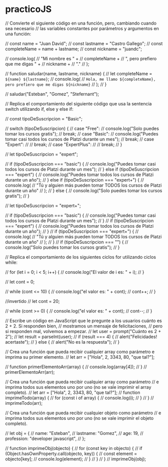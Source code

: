 # practicoJS

// Convierte el siguiente código en una función, pero, cambiando cuando sea necesario
//  las variables constantes por parámetros y argumentos en una función:

// const name = "Juan David";
// const lastname = "Castro Gallego";
// const completeName = name + lastname;
// const nickname = "juandc";

// console.log(
//   "Mi nombre es " +
//     completeName +
//     ", pero prefiero que me digas " +
//     nickname +
//     "."
// );

// function saludar(name, lastname, nickname) {
//   let completeName = `${name} ${lastname}`;
//   console.log(
//     `Hola, me llamo ${completeName}, pero prefiero que me digas ${nickname}`
//   );
// }

// saludar("Esteban", "Gomez", "Stefernant");

// Replica el comportamiento del siguiente código que usa la sentencia switch utilizando if, else y else if:

// const tipoDeSuscripcion = "Basic";

// switch (tipoDeSuscripcion) {
//    case "Free":
//        console.log("Solo puedes tomar los cursos gratis");
//        break;
//    case "Basic":
//        console.log("Puedes tomar casi todos los cursos de Platzi durante un mes");
//        break;
//    case "Expert":
//
//        break;
//    case "ExpertPlus":
//
//        break;
// }

// let tipoDeSuscripcion = "expert";

// if (tipoDeSuscripcion === "basic") {
//   console.log("Puedes tomar casi todos los cursos de Platzi durante un mes");
// } else if (tipoDeSuscripcion === "expert") {
//   console.log("Puedes tomar todos los cursos de Platzi durante un año");
// } else if (tipoDeSuscripcion === "expert+") {
//   console.log(
//     "Tú y alguien más pueden tomar TODOS los cursos de Platzi durante un año"
//   );
// } else {
//   console.log("Solo puedes tomar los cursos gratis");
// }

// let tipoDeSuscripcion = "expert+";

// if (tipoDeSuscripcion === "basic") {
//   console.log("Puedes tomar casi todos los cursos de Platzi durante un mes");
// }
// if (tipoDeSuscripcion === "expert") {
//   console.log("Puedes tomar todos los cursos de Platzi durante un año");
// }
// if (tipoDeSuscripcion === "expert+") {
//   console.log(
//     "Tú y alguien más pueden tomar TODOS los cursos de Platzi durante un año"
//   );
// }
// if (tipoDeSuscripcion === "") {
//   console.log("Solo puedes tomar los cursos gratis");
// }

// Replica el comportamiento de los siguientes ciclos for utilizando ciclos while:

// for (let i = 0; i < 5; i++) {
//     console.log("El valor de i es: " + i);
// }

// let cont = 0;

// while (cont <= 10) {
//   console.log("el valor es: " + cont);
//   cont++;
// }

//invertido
// let cont = 20;

// while (cont >= 0) {
//   console.log("el valor es: " + cont);
//   cont--;
// }

// Escribe un código en JavaScript que le pregunte a los usuarios cuánto es 2 + 2. Si responden bien,
// mostramos un mensaje de felicitaciones,
// pero si responden mal, volvemos a empezar.
// let user = prompt("Cuánto es 2 + 2");
// let result = parseInt(user);
// if (result === 4) {
//   alert("Felicidades! acertaste");
// } else {
//   alert("No es la respuesta");
// }

// Crea una función que pueda recibir cualquier array como parámetro e imprima su primer elemento.
// let arr = ["Hola", 2, 3343, 80, "que tal?"];

// function primerElementoArr(array) {
//   console.log(array[4]);
// }
// primerElementoArr(arr);

// Crea una función que pueda recibir cualquier array como parámetro
// e imprima todos sus elementos uno por uno (no se vale imprimir el array completo).
// let arr = ["Hola", 2, 3343, 80, "que tal?"];
// function imprimeTodo(array) {
//   for (const i of array) {
//     console.log(i);
//   }
// }
// imprimeTodo(arr);

// Crea una función que pueda recibir cualquier objeto como parámetro
// e imprima todos sus elementos uno por uno (no se vale imprimir el objeto completo).

// let obj = {
//   name: "Esteban",
//   lastname: "Gomez",
//   age: 19,
//   profession: "developer javascript",
// };

// function imprimeObj(objecto) {
//   for (const key in objecto) {
//     if (Object.hasOwnProperty.call(objecto, key)) {
//       const element = objecto[key];
//       console.log(element);
//     }
//   }
// }
// imprimeObj(obj);

